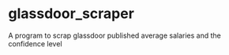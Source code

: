 # glassdoor_scraper
A program to scrap glassdoor published average salaries and the confidence level
